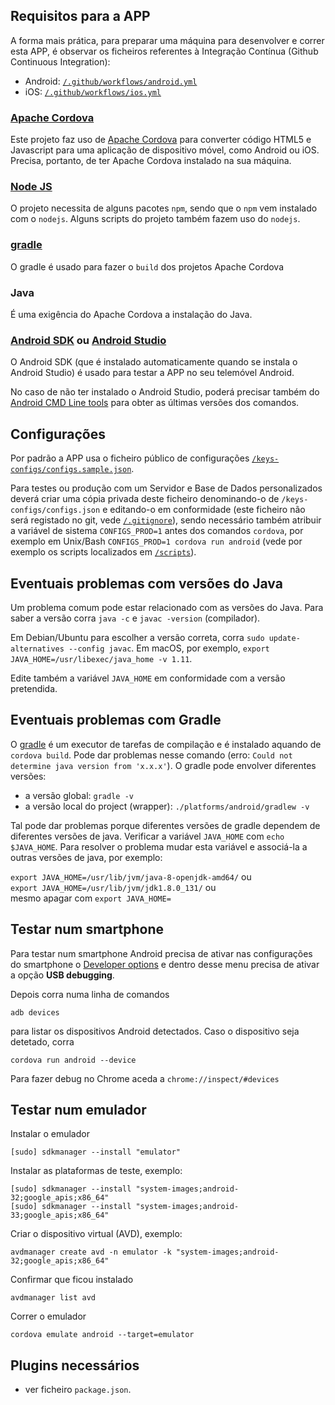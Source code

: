 ## Requisitos para a APP

A forma mais prática, para preparar uma máquina para desenvolver e correr esta APP, é observar os ficheiros referentes à Integração Contínua (Github Continuous Integration):
 - Android: [`/.github/workflows/android.yml`](/.github/workflows/android.yml)
 - iOS: [`/.github/workflows/ios.yml`](/.github/workflows/ios.yml)

### [Apache Cordova](https://cordova.apache.org/)

Este projeto faz uso de <a href="https://cordova.apache.org/">Apache Cordova</a> para converter código HTML5 e Javascript para uma aplicação de dispositivo móvel, como Android ou iOS. Precisa, portanto, de ter Apache Cordova instalado na sua máquina.

### [Node JS](https://nodejs.org/en/download/)

O projeto necessita de alguns pacotes `npm`, sendo que o `npm` vem instalado com o `nodejs`.
Alguns scripts do projeto também fazem uso do `nodejs`.

### [gradle](https://docs.gradle.org/current/userguide/what_is_gradle.html)

O gradle é usado para fazer o `build` dos projetos Apache Cordova

### Java

É uma exigência do Apache Cordova a instalação do Java.

### [Android SDK](https://stackoverflow.com/questions/34556884/how-to-install-android-sdk-on-ubuntu) ou [Android Studio](https://developer.android.com/studio/install)

O Android SDK (que é instalado automaticamente quando se instala o Android Studio) é usado para testar a APP no seu telemóvel Android.

No caso de não ter instalado o Android Studio, poderá precisar também do [Android CMD Line tools](https://developer.android.com/studio/command-line) para obter as últimas versões dos comandos.

## Configurações

Por padrão a APP usa o ficheiro público de configurações [`/keys-configs/configs.sample.json`](/keys-configs/configs.sample.json). 

Para testes ou produção com um Servidor e Base de Dados personalizados deverá criar uma cópia privada deste ficheiro denominando-o de `/keys-configs/configs.json` e editando-o em conformidade (este ficheiro não será registado no git, vede [`/.gitignore`](/.gitignore)), sendo necessário também atribuir a variável de sistema `CONFIGS_PROD=1` antes dos comandos `cordova`, por exemplo em Unix/Bash `CONFIGS_PROD=1 cordova run android` (vede por exemplo os scripts localizados em [`/scripts`](./scripts)).

## Eventuais problemas com versões do Java

Um problema comum pode estar relacionado com as versões do Java. Para saber a versão corra `java -c` e `javac -version` (compilador).

Em Debian/Ubuntu para escolher a versão correta, corra `sudo update-alternatives --config javac`. Em macOS, por exemplo, `export JAVA_HOME=/usr/libexec/java_home -v 1.11`.

Edite também a variável `JAVA_HOME` em conformidade com a versão pretendida.

## Eventuais problemas com Gradle

O [gradle](https://docs.gradle.org/current/userguide/what_is_gradle.html) é um executor de tarefas de compilação e é instalado aquando de `cordova build`. Pode dar problemas nesse comando (erro: `Could not determine java version from 'x.x.x'`). O gradle pode envolver diferentes versões:

- a versão global: `gradle -v`
- a versão local do project (wrapper): `./platforms/android/gradlew -v`

Tal pode dar problemas porque diferentes versões de gradle dependem de diferentes versões de java. Verificar a variável `JAVA_HOME` com `echo $JAVA_HOME`. Para resolver o problema mudar esta variável e associá-la a outras versões de java, por exemplo:

`export JAVA_HOME=/usr/lib/jvm/java-8-openjdk-amd64/` ou<br>
`export JAVA_HOME=/usr/lib/jvm/jdk1.8.0_131/` ou<br>
mesmo apagar com `export JAVA_HOME=`

## Testar num smartphone

Para testar num smartphone Android precisa de ativar nas configurações do smartphone o [Developer options](https://developer.android.com/studio/command-line/adb#Enabling) e dentro desse menu precisa de ativar a opção <b>USB debugging</b>.

Depois corra numa linha de comandos

`adb devices`

para listar os dispositivos Android detectados. Caso o dispositivo seja detetado, corra

`cordova run android --device`

Para fazer debug no Chrome aceda a `chrome://inspect/#devices`

## Testar num emulador

Instalar o emulador

```
[sudo] sdkmanager --install "emulator"
```

Instalar as plataformas de teste, exemplo:

```
[sudo] sdkmanager --install "system-images;android-32;google_apis;x86_64"
[sudo] sdkmanager --install "system-images;android-33;google_apis;x86_64"
```

Criar o dispositivo virtual (AVD), exemplo:

```
avdmanager create avd -n emulator -k "system-images;android-32;google_apis;x86_64"
```

Confirmar que ficou instalado

```
avdmanager list avd
```

Correr o emulador

```
cordova emulate android --target=emulator
```

## Plugins necessários

* ver ficheiro `package.json`.
